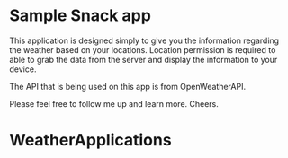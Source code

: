 # Sample Snack app

This application is designed simply to give you the information regarding the weather based on  your locations. Location permission is required to able to grab the data from the server and display the information to your device. 

The API that is being used on this app is from OpenWeatherAPI. 


Please feel free to follow me up and learn more. Cheers.
# WeatherApplications

